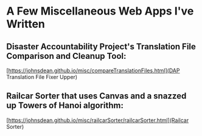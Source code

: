 # A Few Miscellaneous Web Apps I've Written

## Disaster Accountability Project's Translation File Comparison and Cleanup Tool:
[https://johnsdean.github.io/misc/compareTranslationFiles.html](DAP Translation File Fixer Upper)

## Railcar Sorter that uses Canvas and a snazzed up Towers of Hanoi algorithm:
[https://johnsdean.github.io/misc/railcarSorter/railcarSorter.html](Railcar Sorter)
